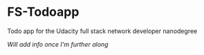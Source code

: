 # FS-Todoapp
Todo app for the Udacity full stack network developer nanodegree

*Will add info once I'm further along*
